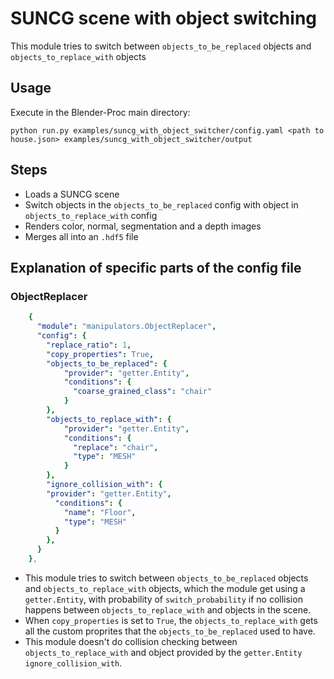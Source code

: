 # SUNCG scene with object switching

This module tries to switch between `objects_to_be_replaced` objects and `objects_to_replace_with` objects

## Usage

Execute in the Blender-Proc main directory:

```
python run.py examples/suncg_with_object_switcher/config.yaml <path to house.json> examples/suncg_with_object_switcher/output
```

## Steps

* Loads a SUNCG scene
* Switch objects in the `objects_to_be_replaced` config with object in `objects_to_replace_with` config
* Renders color, normal, segmentation and a depth images
* Merges all into an `.hdf5` file

## Explanation of specific parts of the config file


### ObjectReplacer

```yaml
    {
      "module": "manipulators.ObjectReplacer",
      "config": {
        "replace_ratio": 1,
        "copy_properties": True,
        "objects_to_be_replaced": {
            "provider": "getter.Entity",
            "conditions": {
              "coarse_grained_class": "chair"
            }
        },
        "objects_to_replace_with": {
            "provider": "getter.Entity",
            "conditions": {
              "replace": "chair",
              "type": "MESH"
            }
        },
        "ignore_collision_with": {
        "provider": "getter.Entity",
          "conditions": {
            "name": "Floor",
            "type": "MESH"
          }
        },
      }
    },
```

* This module tries to switch between `objects_to_be_replaced` objects and `objects_to_replace_with` objects, which the module get using a `getter.Entity`, with probability of `switch_probability` if no collision happens between `objects_to_replace_with` and objects in the scene.
* When `copy_properties` is set to `True`, the `objects_to_replace_with` gets all the custom proprites that the `objects_to_be_replaced` used to have.
* This module doesn't do collision checking between `objects_to_replace_with` and object provided by the `getter.Entity` `ignore_collision_with`.